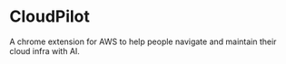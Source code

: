 # CloudPilot
A chrome extension for AWS to help people navigate and maintain their cloud infra with AI.
